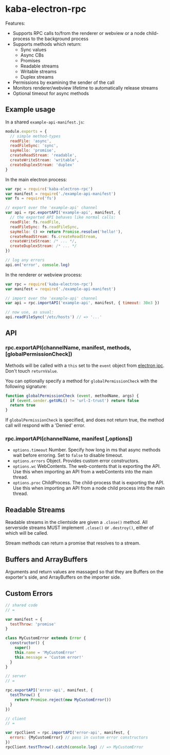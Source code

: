 # kaba-electron-rpc

Features:

 - Supports RPC calls to/from the renderer or webview or a node child-process to the background process
 - Supports methods which return:
   - Sync values
   - Async CBs
   - Promises
   - Readable streams
   - Writable streams
   - Duplex streams
 - Permissions by examining the sender of the call
 - Monitors renderer/webview lifetime to automatically release streams
 - Optional timeout for async methods

## Example usage

In a shared `example-api-manifest.js`:

```js
module.exports = {
  // simple method-types
  readFile: 'async',
  readFileSync: 'sync',
  sayHello: 'promise',
  createReadStream: 'readable',
  createWriteStream: 'writable',
  createDuplexStream: 'duplex'
}
```

In the main electron process:

```js
var rpc = require('kaba-electron-rpc')
var manifest = require('./example-api-manifest')
var fs = require('fs')

// export over the 'example-api' channel
var api = rpc.exportAPI('example-api', manifest, {
  // the exported API behaves like normal calls:
  readFile: fs.readFile,
  readFileSync: fs.readFileSync,
  sayHello: () => return Promise.resolve('hello!'),
  createReadStream: fs.createReadStream,
  createWriteStream: /* ... */,
  createDuplexStream: /* ... */
})

// log any errors
api.on('error', console.log)
```

In the renderer or webview process:

```js
var rpc = require('kaba-electron-rpc')
var manifest = require('./example-api-manifest')

// import over the 'example-api' channel
var api = rpc.importAPI('example-api', manifest, { timeout: 30e3 })

// now use, as usual:
api.readFileSync('/etc/hosts') // => '...'
```

## API

### rpc.exportAPI(channelName, manifest, methods, [globalPermissionCheck])

Methods will be called with a `this` set to the `event` object from [electron ipc](http://electron.atom.io/docs/api/ipc-main/#event-object).
Don't touch `returnValue`.

You can optionally specify a method for `globalPermissionCheck` with the following signature:

```js
function globalPermissionCheck (event, methodName, args) {
  if (event.sender.getURL() != 'url-I-trust') return false
  return true
}
```

If `globalPermissionCheck` is specified, and does not return true, the method call will respond with a 'Denied' error.

### rpc.importAPI(channelName, manifest [,options])

 - `options.timeout` Number. Specify how long in ms that async methods wait before erroring. Set to `false` to disable timeout.
 - `options.errors` Object. Provides custom error constructors.
 - `options.wc` WebContents. The web-contents that is exporting the API. Use this when importing an API from a webContents into the main thread.
 - `options.proc` ChildProcess. The child-process that is exporting the API. Use this when importing an API from a node child process into the main thread.

## Readable Streams

Readable streams in the clientside are given a `.close()` method.
All serverside streams MUST implement `.close()` or `.destroy()`, either of which will be called.

Stream methods can return a promise that resolves to a stream.

## Buffers and ArrayBuffers

Arguments and return values are massaged so that they are Buffers on the exporter's side, and ArrayBuffers on the importer side.

## Custom Errors

```js
// shared code
// =

var manifest = {
  testThrow: 'promise'
}

class MyCustomError extends Error {
  constructor() {
    super()
    this.name = 'MyCustomError'
    this.message = 'Custom error!'
  }
}

// server
// =

rpc.exportAPI('error-api', manifest, {
  testThrow() {
    return Promise.reject(new MyCustomError())
  }
})

// client
// =

var rpcClient = rpc.importAPI('error-api', manifest, {
  errors: {MyCustomError} // pass in custom error constructors
})
rpcClient.testThrow().catch(console.log) // => MyCustomError
```